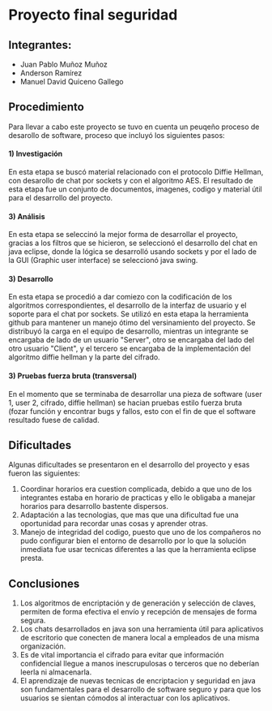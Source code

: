 #                                                                Proyecto final seguridad
## Integrantes:

* Juan Pablo Muñoz Muñoz
* Anderson Ramírez 
* Manuel David Quiceno Gallego

## Procedimiento

Para llevar a cabo este proyecto se tuvo en cuenta un peuqeño proceso de desarollo de software, proceso que incluyó los siguientes pasos:
#### 1) Investigación
  En esta etapa se buscó material relacionado con el protocolo Diffie Hellman, con desarollo de chat por sockets y con el algoritmo AES. El resultado de esta etapa
  fue un conjunto de documentos, imagenes, codigo y material útil para el desarrollo del proyecto.
#### 3) Análisis
  En esta etapa se seleccinó la mejor forma de desarrollar el proyecto, gracias a los filtros que se hicieron, se seleccionó el desarrollo del chat en java eclipse,
  donde la lógica se desarrolló usando sockets y por el lado de la GUI (Graphic user interface) se seleccionó java swing.
#### 3)  Desarrollo
  En esta etapa se procedió a dar comiezo con la codificación de los algoritmos correspondientes, el desarrollo de la interfaz de usuario y el soporte para el chat
  por sockets. Se utilizó en esta etapa la herramienta github para mantener un manejo ótimo del versinamiento del proyecto. Se distribuyó la carga en el equipo de 
  desarrollo, mientras un integrante se encargaba de lado de un usuario "Server", otro se encargaba del lado del otro usuario "Client", y el tercero se encargaba de
  la implementación del algoritmo diffie hellman y la parte del cifrado.
#### 3) Pruebas fuerza bruta (transversal)
  En el momento que se terminaba de desarrollar una pieza de software (user 1, user 2, cifrado, diffie hellman) se hacian pruebas estilo fuerza bruta (fozar función
  y encontrar bugs y fallos, esto con el fin de que el software resultado fuese de calidad.

## Dificultades
Algunas dificultades se presentaron en el desarrollo del proyecto y esas fueron las siguientes:
1) Coordinar horarios era cuestion complicada, debido a que uno de los integrantes estaba en horario de practicas y ello le obligaba a manejar horarios para desarrollo
   bastente dispersos.
2) Adaptación a las tecnologias, que mas que una dificultad fue una oportunidad para recordar unas cosas y aprender otras.
3) Manejo de integridad del codigo, puesto que uno de los compañeros no pudo configurar bien el entorno de desarrollo por lo que la solución inmediata fue usar tecnicas
   diferentes a las que la herramienta eclipse presta.
   
## Conclusiones
1) Los algoritmos de encriptación y de generación y selección de claves, permiten de forma efectiva el envío y recepción de mensajes de forma segura.
2) Los chats desarrollados en java son una herramienta útil para aplicativos de escritorio que conecten de manera local a empleados de una misma organización.
3) Es de vital importancia el cifrado para evitar que información confidencial llegue a manos inescrupulosas o terceros que no deberían leerla ni almacenarla.
4) El aprendizaje de nuevas tecnicas de encriptacion y seguridad en java son fundamentales para el desarrollo de software seguro y para que los usuarios se sientan
   cómodos al interactuar con los aplicativos.
